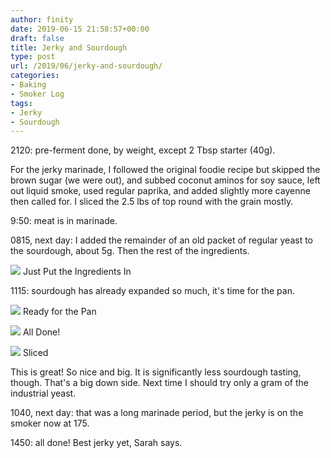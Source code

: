 ```yaml
---
author: finity
date: 2019-06-15 21:58:57+00:00
draft: false
title: Jerky and Sourdough
type: post
url: /2019/06/jerky-and-sourdough/
categories:
- Baking
- Smoker Log
tags:
- Jerky
- Sourdough
---
```





2120: pre-ferment done, by weight, except 2 Tbsp starter (40g).







For the jerky marinade, I followed the original foodie recipe but skipped the brown sugar (we were out), and subbed coconut aminos for soy sauce, left out liquid smoke, used regular paprika, and added slightly more cayenne then called for.  I sliced the 2.5 lbs of top round with the grain mostly.







9:50: meat is in marinade.







0815, next day: I added the remainder of an old packet of regular yeast to the sourdough, about 5g.  Then the rest of the ingredients.





![](https://static.notmet.net/wp-content/uploads/2019/06/IMG_20190615_081947-768x1024.jpg)
Just Put the Ingredients In





1115: sourdough has already expanded so much, it's time for the pan.





![](https://static.notmet.net/wp-content/uploads/2019/06/IMG_20190615_114001-768x1024.jpg)
Ready for the Pan



![](https://static.notmet.net/wp-content/uploads/2019/06/IMG_20190615_150301-768x1024.jpg)
All Done!



![](https://static.notmet.net/wp-content/uploads/2019/06/IMG_20190615_160017-768x1024.jpg)
Sliced





This is great!  So nice and big.  It is significantly less sourdough tasting, though.  That's a big down side.  Next time I should try only a gram of the industrial yeast.







1040, next day: that was a long marinade period, but the jerky is on the smoker now at 175.







1450: all done!  Best jerky yet, Sarah says.



